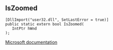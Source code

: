 ## IsZoomed

```
[DllImport("user32.dll", SetLastError = true)]
public static extern bool IsZoomed(
   IntPtr hWnd
);
```

[Microsoft documentation](https://docs.microsoft.com/en-us/windows/win32/api/winuser/nf-winuser-iszoomed)
